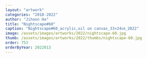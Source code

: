 ```yaml
---
layout: "artwork"
categories: "2018-2022"
author: "Jihoon Ha"
title: "Nightscape#60"
caption: "Nightscape#60_acrylic,oil on canvas_33×24㎝_2022"
image: /assets/images/artworks/2022/nightscape-60.jpg
thumb: /assets/images/artworks/2022/thumbs/nightscape-60.jpg
order: 753
orderByYear: 2022013
---
```


